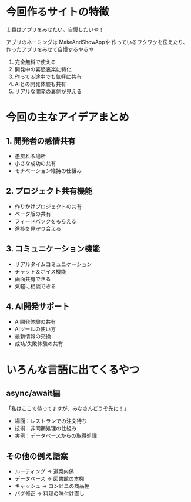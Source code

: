 # 今回作るサイトの特徴

１番はアプリをみせたい。自慢したいや！

アプリのネーミングは
MakeAndShowAppや
作っているワクワクを伝えたり、
作ったアプリをみせて自慢するやるや

1. 完全無料で使える
2. 開発中の喜怒哀楽に特化
3. 作ってる途中でも気軽に共有
4. AIとの開発体験も共有
5. リアルな開発の裏側が見える

# 今回の主なアイデアまとめ



## 1. 開発者の感情共有
- 愚痴れる場所
- 小さな成功の共有
- モチベーション維持の仕組み

## 2. プロジェクト共有機能
- 作りかけプロジェクトの共有
- ベータ版の共有
- フィードバックをもらえる
- 進捗を見守り合える

## 3. コミュニケーション機能
- リアルタイムコミュニケーション
- チャット＆ボイス機能
- 画面共有できる
- 気軽に相談できる

## 4. AI開発サポート
- AI開発体験の共有
- AIツールの使い方
- 最新情報の交換
- 成功/失敗体験の共有

# いろんな言語に出てくるやつ

## async/await編
「私はここで待ってますが、みなさんどうぞ先に！」
- 場面：レストランでの注文待ち
- 技術：非同期処理の仕組み
- 実例：データベースからの取得処理

## その他の例え話案
- ルーティング → 道案内係
- データベース → 図書館の本棚
- キャッシュ → コンビニの商品棚
- バグ修正 → 料理の味付け直し